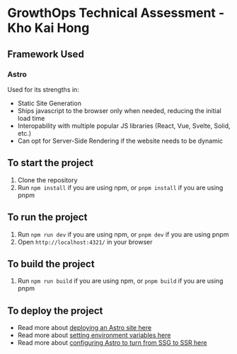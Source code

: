 # GrowthOps Technical Assessment - Kho Kai Hong

## Framework Used

### Astro

Used for its strengths in:

- Static Site Generation
- Ships javascript to the browser only when needed, reducing the initial load time
- Interopability with multiple popular JS libraries (React, Vue, Svelte, Solid, etc.)
- Can opt for Server-Side Rendering if the website needs to be dynamic

## To start the project

1. Clone the repository
2. Run `npm install` if you are using npm, or `pnpm install` if you are using pnpm

## To run the project

1. Run `npm run dev` if you are using npm, or `pnpm dev` if you are using pnpm
2. Open `http://localhost:4321/` in your browser

## To build the project

1. Run `npm run build` if you are using npm, or `pnpm build` if you are using pnpm

## To deploy the project

- Read more about [deploying an Astro site here](https://docs.astro.build/en/guides/deploy/)
- Read more about [setting environment variables here](https://docs.astro.build/en/guides/environment-variables/)
- Read more about [configuring Astro to turn from SSG to SSR here](https://docs.astro.build/en/guides/on-demand-rendering/)
